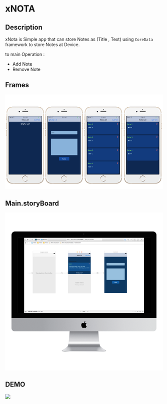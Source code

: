 # xNOTA

## Description
xNota is Simple app that can store Notes as (Title , Text) using ``` CoreData ``` framework to store Notes at Device.

to main Operation :
   * Add Note
   * Remove Note


## Frames
![](ScreenShot/Drawing.png)

## Main.storyBoard
![](ScreenShot/MainScreen/MainStoryboard_imac2015_front.png)


## DEMO
![](https://media.giphy.com/media/hJUWynW3SjzFu/giphy.gif)
